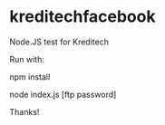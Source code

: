 kreditechfacebook
=================

Node.JS test for Kreditech

Run with:

npm install

node index.js [ftp password]

Thanks!
